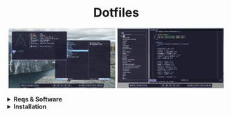 <h1 align="center">Dotfiles</h1>

<p align="middle">
  <img src="assets/1.png" width="49%"/>
  <img src="assets/2.png" width="49%"/>
</p>

<details>
  <summary><b>Reqs & Software</b></summary>
  <br>

  |            |           |    |    |           |                |    |    |                    |
  | ---------- | --------- | -- | -- | --------- | -------------- | -- | -- | ------------------ |
  | Distro     | Arch      |    |    | Term      | Foot           |    |    | Catppuccin GTK Th. |
  | WM         | Hyprland  |    |    | Shell     | Fish           |    |    | Bibata Cursor Th.  |
  | Bar        | Waybar    |    |    | Prompt    | Starship       |    |    | Firacode Nerd Font |
  | Launcher   | Fuzzel    |    |    | File M.   | Yazi           |    |    | Archlinux wallp.   |
  | Wallp. D.  | Sww       |    |    | Editor    | Helix          |    |    |                    |
  | Clipb. M.  | Cliphist  |    |    | Sys. Mon. | Bottom         |    |    |                    |
  | Sceenshots | Grimblast |    |    | Fetch     | Fastfetch      |    |    |                    |
  | DM         | Ly        |    |    | Other     | Eza, Fzf, Less |    |    |                    |
  
</details>

<details>
  <summary><b>Installation</b></summary>
  <br>

  Installing software
  ```sh
  sudo pacman -Suy
  
  sudo pacman -S hyprland waybar fuzzel swww cliphist ly \
  foot fish starship yazi helix fastfetch less eza fzf \
  ttf-firacode-nerd archlinux-wallpaper
  
  yay -S grimblast-git bottom-git \
  catppuccin-gtk-theme-mocha bibata-cursor-theme
  ```
  Copying config files
  ```sh
  git clone https://github.com/floaaat/dotfiles.git ~/floaaat-dotfiles/
  cp ~/floaaat-dotfiles/.config/* ~/.config/
  ```
  Changing shell to fish
  ```sh
  sudo chsh -s /usr/bin/fish
  ```
  Enabling ly.service
  ```sh
  sudo systemctl enable ly.service
  ```
</details>
